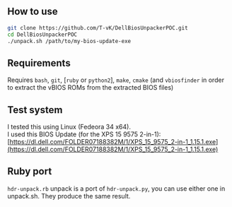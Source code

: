 ## How to use

``` Bash
git clone https://github.com/T-vK/DellBiosUnpackerPOC.git
cd DellBiosUnpackerPOC
./unpack.sh /path/to/my-bios-update-exe
```

## Requirements

Requires `bash`, `git`, [`ruby` or `python2`], `make`, `cmake` (and `vbiosfinder` in order to extract the vBIOS ROMs from the extracted BIOS files)

## Test system

I tested this using Linux (Fedeora 34 x64).  
I used this BIOS Update (for the XPS 15 9575 2-in-1): [https://dl.dell.com/FOLDER07188382M/1/XPS_15_9575_2-in-1_1.15.1.exe](https://dl.dell.com/FOLDER07188382M/1/XPS_15_9575_2-in-1_1.15.1.exe)


## Ruby port
`hdr-unpack.rb` unpack is a port of `hdr-unpack.py`, you can use either one in unpack.sh. They produce the same result.
